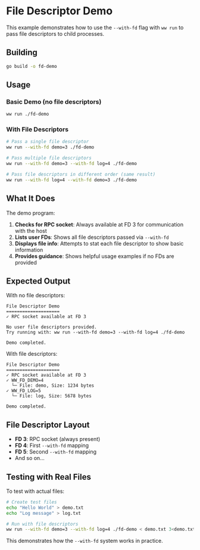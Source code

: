 # File Descriptor Demo

This example demonstrates how to use the `--with-fd` flag with `ww run` to pass file descriptors to child processes.

## Building

```bash
go build -o fd-demo
```

## Usage

### Basic Demo (no file descriptors)
```bash
ww run ./fd-demo
```

### With File Descriptors
```bash
# Pass a single file descriptor
ww run --with-fd demo=3 ./fd-demo

# Pass multiple file descriptors
ww run --with-fd demo=3 --with-fd log=4 ./fd-demo

# Pass file descriptors in different order (same result)
ww run --with-fd log=4 --with-fd demo=3 ./fd-demo
```

## What It Does

The demo program:

1. **Checks for RPC socket**: Always available at FD 3 for communication with the host
2. **Lists user FDs**: Shows all file descriptors passed via `--with-fd`
3. **Displays file info**: Attempts to stat each file descriptor to show basic information
4. **Provides guidance**: Shows helpful usage examples if no FDs are provided

## Expected Output

With no file descriptors:
```
File Descriptor Demo
====================
✓ RPC socket available at FD 3

No user file descriptors provided.
Try running with: ww run --with-fd demo=3 --with-fd log=4 ./fd-demo

Demo completed.
```

With file descriptors:
```
File Descriptor Demo
====================
✓ RPC socket available at FD 3
✓ WW_FD_DEMO=4
  └─ File: demo, Size: 1234 bytes
✓ WW_FD_LOG=5
  └─ File: log, Size: 5678 bytes

Demo completed.
```

## File Descriptor Layout

- **FD 3**: RPC socket (always present)
- **FD 4**: First `--with-fd` mapping
- **FD 5**: Second `--with-fd` mapping
- And so on...

## Testing with Real Files

To test with actual files:

```bash
# Create test files
echo "Hello World" > demo.txt
echo "Log message" > log.txt

# Run with file descriptors
ww run --with-fd demo=3 --with-fd log=4 ./fd-demo < demo.txt 3<demo.txt 4<log.txt
```

This demonstrates how the `--with-fd` system works in practice.
